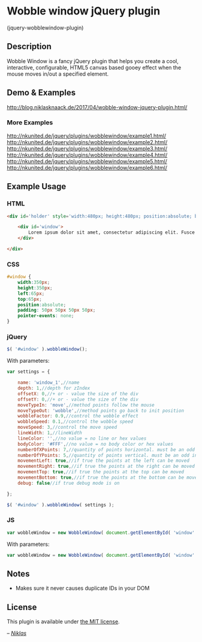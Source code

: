 # Wobble window jQuery plugin
(jquery-wobblewindow-plugin)

## Description

Wobble Window is a fancy jQuery plugin that helps you create a cool, interactive, configurable, HTML5 canvas based gooey effect when the mouse moves in/out a specified element.

## Demo & Examples

<http://blog.niklasknaack.de/2017/04/wobble-window-jquery-plugin.html/>

### More Examples

<http://nkunited.de/jquery/plugins/wobblewindow/example1.html/>
<http://nkunited.de/jquery/plugins/wobblewindow/example2.html/>
<http://nkunited.de/jquery/plugins/wobblewindow/example3.html/>
<http://nkunited.de/jquery/plugins/wobblewindow/example4.html/>
<http://nkunited.de/jquery/plugins/wobblewindow/example5.html/>
<http://nkunited.de/jquery/plugins/wobblewindow/example6.html/>

## Example Usage

### HTML

```html
<div id='holder' style='width:480px; height:480px; position:absolute; background-color: #562A72'>

    <div id='window'>
        Lorem ipsum dolor sit amet, consectetur adipiscing elit. Fusce ac elementum tortor, eget efficitur quam. Quisque eu erat dui. Etiam ut mauris at dui feugiat eleifend id vel arcu. Praesent commodo orci quis scelerisque congue. Cras ac mauris quam. Nunc ipsum tortor, lobortis et arcu et, imperdiet maximus massa. Vestibulum ante ipsum primis in faucibus orci luctus et ultrices posuere cubilia Curae; Ut aliquam pretium augue.
    </div>

</div>
```
### CSS

```css
#window {
    width:350px; 
    height:350px; 
    left:65px; 
    top:65px; 
    position:absolute;
    padding: 50px 50px 50px 50px;
    pointer-events: none;
}
```

### jQuery

```js
$( '#window' ).wobbleWindow();
```

With parameters:

```js
var settings = {

    name: 'window_1',//name
    depth: 1,//depth for zIndex
    offsetX: 0,//+ or - value the size of the div
    offsetY: 0,//+ or - value the size of the div
    moveTypeIn: 'move',//method points follow the mouse
    moveTypeOut: 'wobble',//method points go back to init position
    wobbleFactor: 0.9,//control the wobble effect
    wobbleSpeed: 0.1,//control the wobble speed
    moveSpeed: 3,//control the move speed
    lineWidth: 1,//lineWidth
    lineColor: '',//no value = no line or hex values
    bodyColor: '#FFF',//no value = no body color or hex values
    numberOfXPoints: 7,//quantity of points horizontal. must be an odd int
    numberOfYPoints: 5,//quantity of points vertical. must be an odd int
    movementLeft: true,//if true the points at the left can be moved
    movementRight: true,//if true the points at the right can be moved
    movementTop: true,//if true the points at the top can be moved
    movementBottom: true,//if true the points at the bottom can be moved
    debug: false//if true debug mode is on

};
```

```js
$( '#window' ).wobbleWindow( settings );
```

### JS

```js
var wobbleWindow = new WobbleWindow( document.getElementById( 'window' ) );
```

With parameters:

```js
var wobbleWindow = new WobbleWindow( document.getElementById( 'window' ), settings );
```

## Notes

* Makes sure it never causes duplicate IDs in your DOM

## License

This plugin is available under [the MIT license](http://mths.be/mit).

_– [Niklas](http://niklasknaack.de/)_